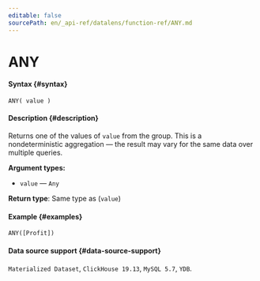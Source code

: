 ```yaml
---
editable: false
sourcePath: en/_api-ref/datalens/function-ref/ANY.md
---
```


# ANY



#### Syntax {#syntax}


```
ANY( value )
```

#### Description {#description}
Returns one of the values of `value` from the group. This is a nondeterministic aggregation — the result may vary for the same data over multiple queries.

**Argument types:**
- `value` — `Any`


**Return type**: Same type as (`value`)

#### Example {#examples}

```
ANY([Profit])
```


#### Data source support {#data-source-support}

`Materialized Dataset`, `ClickHouse 19.13`, `MySQL 5.7`, `YDB`.
